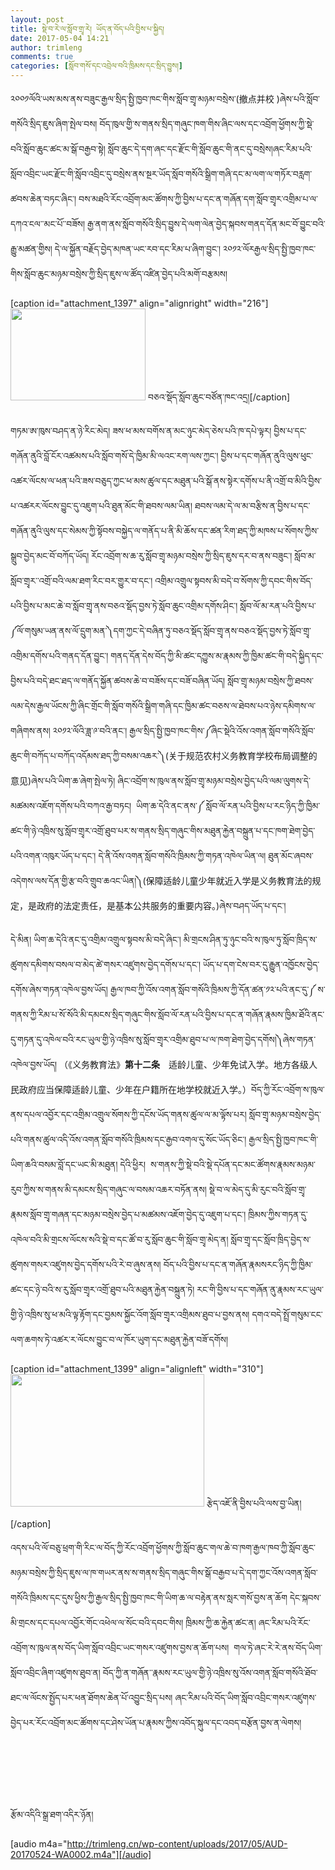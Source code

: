 ```yaml
---
layout: post
title: སྡེ་བ་རེ་ལ་སློབ་གྲྭ་རེ། ཡོད་ན་བོད་པའི་བྱིས་པ་སྐྱིད།
date: 2017-05-04 14:21
author: trimleng
comments: true
categories: [སློབ་གསོ་དང་འབྲེལ་བའི་ཁྲིམས་དང་སྲིད་བྱུས།]
---
```

<span style="font-weight: 400">༢༠༠༡ལོའི་ཡས་མས་ནས་བཟུང་རྒྱལ་སྲིད་སྤྱི་ཁྱབ་ཁང་གིས་སློབ་གྲྭ་མཉམ་བསྲེས་(</span><span style="font-weight: 400">撤点并校 )</span><span style="font-weight: 400">ཞེས་པའི་སློབ་གསོའི་སྲིད་ཇུས་ཞིག་སྤེལ་བས། བོད་ཁུལ་གྱི་ས་གནས་སྲིད་གཞུང་ཁག་གིས་ཞིང་ལས་དང་འབྲོག་ཕྱོགས་ཀྱི་སྡེ་བའི་སློབ་ཆུང་ཚང་མ་སྒོ་བརྒྱབ་སྟེ། སློབ་ཆུང་དེ་དག་ཞང་དང་རྫོང་གི་སློབ་ཆུང་གི་ནང་དུ་བསྲེས།<!--more-->ཞང་རིམ་པའི་</span><span style="font-weight: 400">སློབ་འབྲིང་ཡང་རྫོང་གི་སློབ་འབྲིང་དུ་བསྲེས་ནས་སྔར་ཡོད་སློབ་གསོའི་སྒྲིག་གཞི་དང་མ་ལག་ལ་གཏོར་བརླག་ཚབས་ཆེན་བཏང་ཞིང་། བས་མཐའི་རོང་འབྲོག་མང་ཚོགས་ཀྱི་བྱིས་པ་དང་ན་གཞོན་དག་སློབ་གྲྭར་འགྲིམ་པ་ལ་དཀའ་ངལ་་མང་པོ་་བཟོས། རྒྱ་ནག་ནས་སློབ་གསོའི་སྲིད་བྱུས་དེ་ལག་ལེན་བྱེད་སྐབས་གནད་དོན་མང་བོ་བྱུང་བའི་རྒྱུ་མཚན་གྱིས། དེ་ལ་སྐྱོན་བརྗོད་བྱེད་མཁན་ཡང་རབ་དང་རིམ་པ་ཞིག་བྱུང་། ༢༠༡༢་ལོརརྒྱལ་སྲིད་སྤྱི་ཁྱབ་ཁང་གིས་སློབ་ཆུང་མཉམ་བསྲེས་ཀྱི་སྲིད་ཇུས་ལ་ཚོད་འཛིན་བྱེད་པའི་མགོ་བརྩམས། </span>

[caption id="attachment_1397" align="alignright" width="216"]<img class="wp-image-1397 " src="http://trimleng.org/wp-content/uploads/2017/05/tibetan-pre-school-2-300x204.jpg" alt="" width="216" height="147" /> བཅའ་སྡོད་སློབ་ཆུང་བཙོན་ཁང་འདྲ།[/caption]

<span style="font-weight: 400">གཏམ་ཨ་ཁུས་བཤད་ན་ཉེ་རིང་མེད། ཟས་ཕ་མས་བགོས་ན་མང་ཉུང་མེད་ཅེས་པའི་ཁ་དཔེ་ལྟར། བྱིས་པ་དང་གཞོན་ནུའི་བློ་ངོར་འཚམས་པའི་སློབ་གསོ་དེ་ཁྱིམ་མི་ལའང་རག་ལས་ཀྱང་། བྱིས་པ་དང་གཞོན་ནུའི་ལུས་ཕུང་འཚར་ལོངས་ལ་ཕན་པའི་ཟས་བཅུད་ཀྱང་ཕ་མས་ཚུལ་དང་མཐུན་པའི་སྒོ་ནས་སྟེར་དགོས་པ་ནི་འགྲོ་བ་མིའི་བྱིས་པ་འཚརར་ལོངས་བྱུང་དུ་འཇུག་པའི་ཐུན་མོང་གི་ཐབས་ལམ་ཡིན། ཐབས་ལམ་དེ་ལ་མ་བརྩིས་ན་བྱིས་པ་དང་གཞོན་ནུའི་ལུས་དང་སེམས་ཀྱི་སྟོབས་བསྐྱེད་ལ་གནོད་པ་ནི་མི་ཆོས་དང་ཚན་རིག་ཐད་ཀྱི་མཁས་པ་སོགས་ཀྱིས་སྒྲུབ་བྱེད་མང་བོ་བཀོད་ཡོད། རོང་འབྲོག་ས་ཆ་རུ་སློབ་གྲྭ་མཉམ་བསྲེས་ཀྱི་སྲིད་ཇུས་དར་བ་ནས་བཟུང་། སློབ་མ་སློབ་གྲྭར་་འགྲོ་བའི་ལམ་ཐག་རིང་བར་གྱུར་བ་དང་། འགྲིམ་འགྲུལ་སྟབས་མི་བདེ་བ་སོགས་ཀྱི་དབང་གིས་བོད་པའི་བྱིས་པ་མང་ཆེ་བ་སློབ་གྲྭ་ནས་བཅའ་སྡོད་བྱས་ཏེ་སློབ་ཆུང་འགྲིམ་དགོས་ཤིང་། སློབ་ལོ་མ་རན་པའི་བྱིས་པ་༼ལོ་གསུམ་ཡན་ནས་ལོ་དྲུག་མན་༽དག་ཀྱང་དེ་བཞིན་ཏུ་བཅའ་སྡོད་སློབ་གྲྭ་ནས་བཅའ་སྡོད་བྱས་ཏེ་སློབ་གྲྭ་འགྲིམ་དགོས་པའི་གནད་དོན་བྱུང་། གནད་དོན་དེས་བོད་ཀྱི་མི་ཚང་དཀྱུས་མ་རྣམས་ཀྱི་ཁྱིམ་ཚང་གི་བདེ་སྐྱིད་དང་བྱིས་པའི་བདེ་ཐང་ཐད་ལ་གནོད་སྐྱོན་ཚབས་ཆེ་བ་བཟོས་དང་བཟོ་བཞིན་ཡོད། སློབ་གྲྭ་མཉམ་བསྲེས་ཀྱི་ཐབས་ལམ་དེས་རྒྱལ་ཡོངས་ཀྱི་ཞིང་གྲོང་གི་སློབ་གསོའི་སྒྲིག་གཞི་དང་ཁྱིམ་ཚང་བཅས་ལ་ཐེབས་པའ་ཉེས་དམིགས་ལ་གཞིགས་ནས། ༢༠༡༢་ལོའི་ཟླ་༩་བའི་ནང་། རྒྱལ་སྲིད་སྤྱི་ཁྱབ་ཁང་གིས་༼ཞིང་སྡེའི་འོས་འགན་སློབ་གསོའི་སློབ་ཆུང་གི་བཀོད་པ་བཀོད་འདོམས་ཐད་ཀྱི་བསམ་འཆར་༽</span><span style="font-weight: 400">(</span><span style="font-weight: 400">关于规范农村义务教育学校布局调整的意见</span><span style="font-weight: 400">)</span><span style="font-weight: 400">ཞེས་པའི་ཡིག་ཆ་ཞེག་སྤེལ་ཏེ། ཞིང་འབྲོག་ས་ཁུལ་ནས་སློབ་གྲྭ་མཉམ་བསྲེས་བྱེད་པའི་ལམ་ལུགས་དེ་མཚམས་འཇོག་དགོས་པའི་བཀའ་རྒྱ་བཏང།  ཡིག་ཆ་དེའི་ནང་ནས་༼ </span><span style="font-weight: 400">སློབ་ལོ་རན་པའི་བྱིས་པ་རང་ཉིད་ཀྱི་ཁྱིམ་ཚང་གི་ཉེ་འཁྲིས་སུ་སློབ་གྲྭར་འགྲོ་ཐུབ་པར་ས་གནས་སྲིད་གཞུང་གིས་མཐུན་རྐྱེན་བསྐྲུན་པ་དང་ཁག་ཐེག་བྱེད་པའི་འགན་འཁུར་ཡོད་པ་དང་། དེ་ནི་འོས་འགན་སློབ་གསོའི་ཁྲིམས་ཀྱི་གཏན་འཁེལ་ཡིན་ལ། ཐུན་མོང་ཞབས་འདེགས་ལས་དོན་གྱི་རྩ་བའི་གྲུབ་ཆའང་ཡིན།༽</span><span style="font-weight: 400">(</span><span style="font-weight: 400">保障适龄儿童少年就近入学是义务教育法的规定，是政府的法定责任，是基本公共服务的重要内容。</span><span style="font-weight: 400">)</span><span style="font-weight: 400">ཞེས་བཤད་ཡོད་པ་དང་། </span>

<span style="font-weight: 400">དེ་མིན། ཡིག་ཆ་དེའི་ནང་དུ་འགྲིམ་འགྲུལ་སྟབས་མི་བདེ་ཞིང་། མི་གྲངས་ཤིན་ཏུ་ཉུང་བའི་ས་ཁུལ་ཏུ་སློབ་ཁྲིད་ས་ཚུགས་དམིགས་བསལ་བ་མེད་ཚེ་གསར་འཛུགས་བྱེད་དགོས་པ་དང་། ཡོད་པ་དག་ངེས་བར་དུ་རྒྱུན་འཁྱོངས་བྱེད་དགོས་ཞེས་གཏན་འཁེལ་བྱས་ཡོད། </span><span style="font-weight: 400">རྒྱལ་ཁབ་ཀྱི་འོས་འགན་སློབ་གསོའི་ཁྲིམས་ཀྱི་དོན་ཚན་༡༢་པའི་ནང་དུ་༼ ས་གནས་ཀྱི་རིམ་པ་སོ་སོའི་མི་དམངས་སྲིད་གཞུང་གིས་སློབ་ལོ་རན་པའི་བྱིས་པ་དང་ན་གཞོན་རྣམས་ཁྱིམ་ཐོའི་ནང་དུ་གཏན་དུ་འཁེལ་བའི་རང་ཡུལ་གྱི་ཉེ་འཁྲིས་སུ་སློབ་གྲྭར་འགྲིམ་ཐུབ་པ་ལ་ཁག་ཐེག་བྱེད་དགོས།༽ཞེས་གཏན་འཁེལ་བྱས་ཡོད། </span><span style="font-weight: 400">（《义务教育法》</span><b>第十二条</b><span style="font-weight: 400">　适龄儿童、少年免试入学。地方各级人民政府应当保障适龄儿童、少年在户籍所在地学校就近入学。）</span><span style="font-weight: 400">བོད་ཀྱི་རོང་འབྲོག་ས་ཁུལ་ནས་དཔལ་འབྱོར་དང་འགྲིམ་འགྲུལ་སོགས་ཀྱི་དངོས་ཡོད་གནས་ཚུལ་ལ་མ་ལྟོས་པར། སློབ་གྲྭ་མཉམ་བསྲེས་བྱེད་པའི་གནས་ཚུལ་འདི་འོས་འགན་སློབ་གསོའི་ཁྲིམས་དང་རྒྱབ་འགལ་དུ་སོང་ཡོད་ཅིང་། རྒྱལ་སྲིད་སྤྱི་ཁྱབ་ཁང་གི་ཡིག་ཆའི་བསམ་བློ་དང་ཡང་མི་མཐུན། དེའི་ཕྱིར།  ས་གནས་ཀྱི་སྡེ་བའི་སྡེ་དཔོན་དང་མང་ཚོགས་རྣམས་མཉམ་རུབ་ཀྱིས་ས་གནས་མི་དམངས་སྲིད་གཞུང་ལ་བསམ་འཆར་བཏོན་ནས། སྡེ་བ་ལ་མེད་དུ་མི་རུང་བའི་སློབ་གྲྭ་རྣམས་སློབ་གྲྭ་གཞན་དང་མཉམ་བསྲེས་བྱེད་པ་མཚམས་འཇོག་བྱེད་དུ་འཇུག་པ་དང་། ཁྲིམས་ཀྱིས་གཏན་དུ་འཁེལ་བའི་མི་གྲངས་ལོངས་སའི་སྡེ་བ་དང་ཚོ་བ་རུ་སློབ་ཆུང་གི་སློབ་གྲྭ་མེད་ན། སློབ་གྲྭ་དང་སློབ་ཁྲིད་བྱེད་ས་ཚུགས་གསར་འཛུགས་བྱེད་དགོས་པའི་རེ་བ་ཞུས་ནས། བོད་པའི་བྱིས་པ་དང་ན་གཞོན་རྣམསརང་ཉིད་ཀྱི་ཁྱིམ་ཚང་དང་ཉེ་བའི་ས་རུ་སློབ་གྲྭར་འགྲོ་ཐུབ་པའི་མཐུན་རྐྱེན་བསྐྲུན་ཏེ། རང་གི་བྱིས་པ་དང་གཞོན་ནུ་རྣམས་རང་ཡུལ་གྱི་ཉེ་འཁྲིས་སུ་ཕ་མའི་ལྟ་རྟོག་དང་བྱམས་སྐྱོང་འོག་སློབ་གྲྭར་འགྲིམས་ཐུབ་པ་བྱས་ནས། དགའ་བདེ་སྤྲོ་གསུམ་ངང་ལག་ཆགས་ཏེ་འཚར་ར་ལོངས་བྱུང་བ་ལ་ཁོར་ཡུག་དང་མཐུན་རྐྱེན་བཟོ་དགོས།</span>

[caption id="attachment_1399" align="alignleft" width="310"]<img class=" wp-image-1399" src="http://trimleng.org/wp-content/uploads/2017/05/kid-skiing-300x205.jpg" alt="" width="310" height="212" /> རྩེད་འཇོ་ནི་བྱིས་པའི་ལས་བྱ་ཡིན།[/caption]

<span style="font-weight: 400">འདས་པའི་ལོ་བཅུ་ཕྲག་གི་རིང་ལ་བོད་ཀྱི་རོང་འབྲོག་ཕྱོགས་ཀྱི་སློབ་ཆུང་གལ་ཆེ་བ་ཁག་རྒྱལ་ཁབ་ཀྱི་སློབ་ཆུང་མཉམ་བསྲེས་ཀྱི་སྲིད་ཇུས་ལ་ཁ་གཡར་ནས་ས་གནས་སྲིད་གཞུང་གིས་སྒོ་བརྒྱབ་པ་དེ་དག་ཀྱང་འོས་འགན་སློབ་གསོའི་ཁྲིམས་དང་དུས་ཕྱིས་ཀྱི་རྒྱལ་སྲིད་སྤྱི་ཁྱབ་ཁང་གི་ཡིག་ཆ་ལ་བརྟེན་ནས་སླར་གསོ་བྱས་ན་ཆོག དེང་སྐབས་མི་གྲངས་དང་དཔལ་འབྱོར་གོང་འཕེལ་ལ་སོང་བའི་དབང་གིས། ཁྲིམས་ཀྱི་ཆ་རྐྱེན་ཚང་ན། ཞང་རིམ་པའི་རོང་འབྲོག་ས་ཁུལ་ནས་བོད་ཡིག་སློབ་འབྲིང་ཡང་གསར་འཛུགས་བྱས་ན་ཆོག་པས།  གལ་ཏེ་ཞང་རེ་རེ་ནས་བོད་ཡིག་སློབ་འབྲིང་ཞིག་འཛུགས་ཐུབ་ན། བོད་ཀྱི་ན་གཞོན་་རྣམས་རང་ཡུལ་གྱི་ཉེ་འཁྲིས་སུ་འོས་འགན་སློབ་གསོའི་ཐོབ་ཐང་ལ་ལོངས་སྤྱོད་པར་ཕན་ཐོགས་ཆེན་པོ་འབྱུང་སྲིད་པས། ཞང་རིམ་པའི་བོད་ཡིག་སློབ་འབྲིང་གསར་འཛུགས་བྱེད་པར་རོང་འབྲོག་མང་ཚོགས་དང་ཤེས་ཡོན་པ་རྣམས་ཀྱིས་འབོད་སྐུལ་དང་འབད་བརྩོན་བྱས་ན་ལེགས། </span>

&nbsp;

&nbsp;

&nbsp;

རྩོམ་འདིའི་སྒྲ་ཐག་འདིར་ཉོན།

[audio m4a="http://trimleng.cn/wp-content/uploads/2017/05/AUD-20170524-WA0002.m4a"][/audio]

